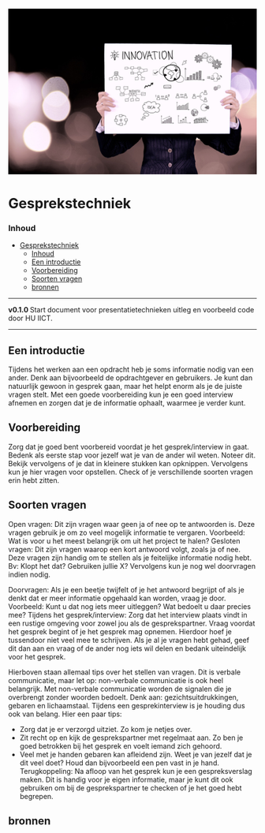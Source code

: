 ![logo](../Presenteren/img/presenting.jpg) [](logo-id)

# Gesprekstechniek[](title-id)

### Inhoud[](toc-id)

- [Gesprekstechniek](#gesprekstechniek)
    - [Inhoud](#inhoud)
  - [Een introductie](#een-introductie)
  - [Voorbereiding](#voorbereiding)
  - [Soorten vragen](#soorten-vragen)
  - [bronnen](#bronnen)

---

**v0.1.0 [](version-id)** Start document voor presentatietechnieken uitleg en voorbeeld code door HU IICT[](author-id).

---

## Een introductie

Tijdens het werken aan een opdracht heb je soms informatie nodig van een ander. Denk aan bijvoorbeeld de opdrachtgever en gebruikers. Je kunt dan natuurlijk gewoon in gesprek gaan, maar het helpt enorm als je de juiste vragen stelt. Met een goede voorbereiding kun je een goed interview afnemen en zorgen dat je de informatie ophaalt, waarmee je verder kunt.

## Voorbereiding
Zorg dat je goed bent voorbereid voordat je het gesprek/interview in gaat. Bedenk als eerste stap voor jezelf wat je van de ander wil weten. Noteer dit. Bekijk vervolgens of je dat in kleinere stukken kan opknippen. Vervolgens kun je hier vragen voor opstellen. Check of je verschillende soorten vragen erin hebt zitten.

## Soorten vragen
Open vragen: Dit zijn vragen waar geen ja of nee op te antwoorden is. Deze vragen gebruik je om zo veel mogelijk informatie te vergaren. 
Voorbeeld: Wat is voor u het meest belangrijk om uit het project te halen? 
Gesloten vragen: Dit zijn vragen waarop een kort antwoord volgt, zoals ja of nee. Deze vragen zijn handig om te stellen als je feitelijke informatie nodig hebt. Bv: Klopt het dat? Gebruiken jullie X? Vervolgens kun je nog wel doorvragen indien nodig.

Doorvragen: Als je een beetje twijfelt of je het antwoord begrijpt of als je denkt dat er meer informatie opgehaald kan worden, vraag je door. 
Voorbeeld: Kunt u dat nog iets meer uitleggen? Wat bedoelt u daar precies mee?
Tijdens het gesprek/interview:
Zorg dat het interview plaats vindt in een rustige omgeving voor zowel jou als de gesprekspartner. Vraag voordat het gesprek begint of je het gesprek mag opnemen. Hierdoor hoef je tussendoor niet veel mee te schrijven. Als je al je vragen hebt gehad, geef dit dan aan en vraag of de ander nog iets wil delen en bedank uiteindelijk voor het gesprek.

Hierboven staan allemaal tips over het stellen van vragen. Dit is verbale communicatie, maar let op: non-verbale communicatie is ook heel belangrijk. Met non-verbale communicatie worden de signalen die je overbrengt zonder woorden bedoelt. Denk aan: gezichtsuitdrukkingen, gebaren en lichaamstaal. 
Tijdens een gesprekinterview is je houding dus ook van belang. Hier een paar tips:
-	Zorg dat je er verzorgd uitziet. Zo kom je netjes over.
-	Zit recht op en kijk de gesprekspartner met regelmaat aan. Zo ben je goed betrokken bij het gesprek en voelt iemand zich gehoord.
-	Veel met je handen gebaren kan afleidend zijn. Weet je van jezelf dat je dit veel doet? Houd dan bijvoorbeeld een pen vast in je hand. 
Terugkoppeling:
Na afloop van het gesprek kun je een gespreksverslag maken. Dit is handig voor je eigen informatie, maar je kunt dit ook gebruiken om bij de gesprekspartner te checken of je het goed hebt begrepen.




## bronnen

 


